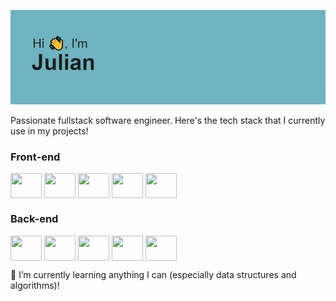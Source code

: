 ![Header](/header.png)

Passionate fullstack software engineer. Here's the tech stack that I currently use in my projects!

<h3 align="left">Front-end</h3>
<p align="left">
<img align="center" src="https://cdn.jsdelivr.net/gh/devicons/devicon/icons/javascript/javascript-original.svg"  alt="" height="40" width="50" />
<img align="center" src="https://cdn.jsdelivr.net/gh/devicons/devicon/icons/react/react-original.svg" alt="" height="40" width="50" />
<img align="center" src="https://cdn.jsdelivr.net/gh/devicons/devicon/icons/html5/html5-original.svg" alt="" height="40" width="50" />
<img align="center" src="https://cdn.jsdelivr.net/gh/devicons/devicon/icons/css3/css3-original.svg" alt="" height="40" width="50" />
<img align="center" src="https://cdn.jsdelivr.net/gh/devicons/devicon/icons/nextjs/nextjs-original.svg" alt="" height="40" width="50" />
</p>

<h3 align="left">Back-end</h3>
<p align="left">
<img align="center" src="https://cdn.jsdelivr.net/gh/devicons/devicon/icons/nodejs/nodejs-original.svg"  alt="" height="40" width="50" />
<img align="center" src="https://cdn.jsdelivr.net/gh/devicons/devicon/icons/express/express-original-wordmark.svg" alt="" height="40" width="50" />
<img align="center" src="https://cdn.jsdelivr.net/gh/devicons/devicon/icons/mongodb/mongodb-original.svg" alt="" height="40" width="50" />
<img align="center" src="https://cdn.jsdelivr.net/gh/devicons/devicon/icons/mysql/mysql-original.svg" alt="" height="40" width="50" />
<img align="center" src="https://cdn.jsdelivr.net/gh/devicons/devicon/icons/postgresql/postgresql-original.svg" alt="" height="40" width="50" />
</p>


🌱 I’m currently learning anything I can (especially data structures and algorithms)!
<!--
**jutam653/jutam653** is a ✨ _special_ ✨ repository because its `README.md` (this file) appears on your GitHub profile.

Here are some ideas to get you started:

- 🔭 I’m currently working on ...
- 🌱 I’m currently learning ...
- 👯 I’m looking to collaborate on ...
- 🤔 I’m looking for help with ...
- 💬 Ask me about ...
- 📫 How to reach me: ...
- 😄 Pronouns: ...
- ⚡ Fun fact: ...
-->
